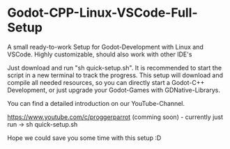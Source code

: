 # Godot-CPP-Linux-VSCode-Full-Setup
A small ready-to-work Setup for Godot-Development with Linux and VSCode. Highly customizable, should also work with other IDE's

Just download and run "sh quick-setup.sh". It is recommended to start the script in a new terminal to track the progress. This setup will download and compile all needed resources, so you can directly start a Godot-C++ Development, or just upgrade your Godot-Games with GDNative-Librarys.

You can find a detailed introduction on our YouTube-Channel. 

https://www.youtube.com/c/proggerparrot
(comming soon) - currently just run -> sh quick-setup.sh

Hope we could save you some time with this setup :D
